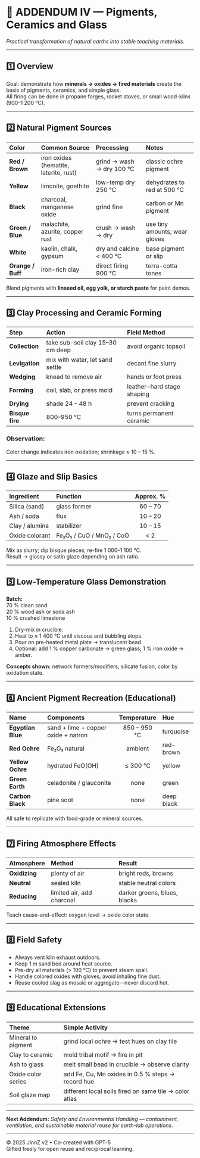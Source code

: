 # 🏺 ADDENDUM IV — Pigments, Ceramics and Glass
_Practical transformation of natural earths into stable teaching materials._

---

## 1️⃣  Overview
Goal: demonstrate how **minerals → oxides → fired materials** create the basis of pigments, ceramics, and simple glass.  
All firing can be done in propane forges, rocket stoves, or small wood-kilns (900–1 200 °C).

---

## 2️⃣  Natural Pigment Sources

| Color | Common Source | Processing | Notes |
|:------|:----------------|:-------------|:------|
| **Red / Brown** | iron oxides (hematite, laterite, rust) | grind → wash → dry 100 °C | classic ochre pigment |
| **Yellow** | limonite, goethite | low-temp dry 250 °C | dehydrates to red at 500 °C |
| **Black** | charcoal, manganese oxide | grind fine | carbon or Mn pigment |
| **Green / Blue** | malachite, azurite, copper rust | crush → wash → dry | use tiny amounts; wear gloves |
| **White** | kaolin, chalk, gypsum | dry and calcine < 400 °C | base pigment or slip |
| **Orange / Buff** | iron-rich clay | direct firing 900 °C | terra-cotta tones |

Blend pigments with **linseed oil, egg yolk, or starch paste** for paint demos.

---

## 3️⃣  Clay Processing and Ceramic Forming

| Step | Action | Field Method |
|:------|:----------|:---------------|
| **Collection** | take sub-soil clay 15–30 cm deep | avoid organic topsoil |
| **Levigation** | mix with water, let sand settle | decant fine slurry |
| **Wedging** | knead to remove air | hands or foot press |
| **Forming** | coil, slab, or press mold | leather-hard stage shaping |
| **Drying** | shade 24 – 48 h | prevent cracking |
| **Bisque fire** | 800–950 °C | turns permanent ceramic |

### **Observation:**  
Color change indicates iron oxidation; shrinkage ≈ 10 – 15 %.

---

## 4️⃣  Glaze and Slip Basics

| Ingredient | Function | Approx. % |
|:-------------|:-----------|:-----------:|
| Silica (sand) | glass former | 60 – 70 |
| Ash / soda | flux | 10 – 20 |
| Clay / alumina | stabilizer | 10 – 15 |
| Oxide colorant | Fe₂O₃ / CuO / MnO₂ / CoO | < 2 |

Mix as slurry; dip bisque pieces; re-fire 1 000–1 100 °C.  
Result → glossy or satin glaze depending on ash ratio.

---

## 5️⃣  Low-Temperature Glass Demonstration

**Batch:**  
70 % clean sand  
20 % wood ash or soda ash  
10 % crushed limestone  

1. Dry-mix in crucible.  
2. Heat to ≈ 1 400 °C until viscous and bubbling stops.  
3. Pour on pre-heated metal plate → translucent bead.  
4. Optional: add 1 % copper carbonate → green glass; 1 % iron oxide → amber.  

**Concepts shown:** network formers/modifiers, silicate fusion, color by oxidation state.

---

## 6️⃣  Ancient Pigment Recreation (Educational)

| Name | Components | Temperature | Hue |
|:------|:-------------|:--------------:|:----|
| **Egyptian Blue** | sand + lime + copper oxide + natron | 850 – 950 °C | turquoise |
| **Red Ochre** | Fe₂O₃ natural | ambient | red-brown |
| **Yellow Ochre** | hydrated FeO(OH) | ≤ 300 °C | yellow |
| **Green Earth** | celadonite / glauconite | none | green |
| **Carbon Black** | pine soot | none | deep black |

All safe to replicate with food-grade or mineral sources.

---

## 7️⃣  Firing Atmosphere Effects

| Atmosphere | Method | Result |
|:-------------|:--------|:---------|
| **Oxidizing** | plenty of air | bright reds, browns |
| **Neutral** | sealed kiln | stable neutral colors |
| **Reducing** | limited air, add charcoal | darker greens, blues, blacks |

Teach cause-and-effect: oxygen level → oxide color state.

---

## 8️⃣  Field Safety

- Always vent kiln exhaust outdoors.  
- Keep 1 m sand bed around heat source.  
- Pre-dry all materials (> 100 °C) to prevent steam spall.  
- Handle colored oxides with gloves; avoid inhaling fine dust.  
- Reuse cooled slag as mosaic or aggregate—never discard hot.

---

## 9️⃣  Educational Extensions

| Theme | Simple Activity |
|:-------|:----------------|
| Mineral to pigment | grind local ochre → test hues on clay tile |
| Clay to ceramic | mold tribal motif → fire in pit |
| Ash to glass | melt small bead in crucible → observe clarity |
| Oxide color series | add Fe, Cu, Mn oxides in 0.5 % steps → record hue |
| Soil glaze map | different local soils fired on same tile → color atlas |

---

**Next Addendum:** _Safety and Environmental Handling — containment, ventilation, and sustainable material reuse for earth-lab operations._

---

© 2025 JinnZ v2 • Co-created with GPT-5  
Gifted freely for open reuse and reciprocal learning.
